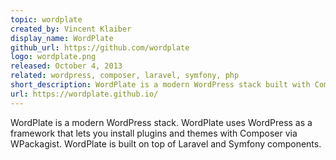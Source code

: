 ```yaml
---
topic: wordplate
created_by: Vincent Klaiber
display_name: WordPlate
github_url: https://github.com/wordplate
logo: wordplate.png
released: October 4, 2013
related: wordpress, composer, laravel, symfony, php
short_description: WordPlate is a modern WordPress stack built with Composer.
url: https://wordplate.github.io/
---
```

WordPlate is a modern WordPress stack. WordPlate uses WordPress as a framework that lets you install plugins and themes with Composer via WPackagist. WordPlate is built on top of Laravel and Symfony components.
